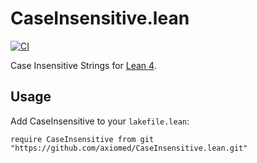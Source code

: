 #  CaseInsensitive.lean

[![CI](https://github.com/axiomed/CaseInsensitive.lean/actions/workflows/push.yml/badge.svg)](https://github.com/axiomed/CaseInsensitive.lean/actions/workflows/push.yml)

Case Insensitive Strings for [Lean 4](https://github.com/leanprover/lean4).

## Usage

Add CaseInsensitive to your `lakefile.lean`:

```lean
require CaseInsensitive from git "https://github.com/axiomed/CaseInsensitive.lean.git"
```
